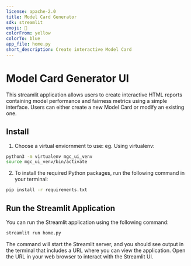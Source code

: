 ```yaml
---
license: apache-2.0
title: Model Card Generator
sdk: streamlit
emoji: 🚀
colorFrom: yellow
colorTo: blue
app_file: home.py
short_description: Create interactive Model Card
---
```

# Model Card Generator UI

This streamlit application allows users to create interactive HTML reports containing model performance and fairness metrics using a simple interface. Users can either create a new Model Card or modify an existing one.

## Install
1. Choose a virtual enviornment to use: eg. Using virtualenv:

```bash
python3 -m virtualenv mgc_ui_venv
source mgc_ui_venv/bin/activate
```

2. To install the required Python packages, run the following command in your terminal:

```bash
pip install -r requirements.txt
```

## Run the Streamlit Application
You can run the Streamlit application using the following command:

```bash
streamlit run home.py
```

The command will start the Streamlit server, and you should see output in the terminal that includes a URL where you can view the application. Open the URL in your web browser to interact with the Streamlit UI.
